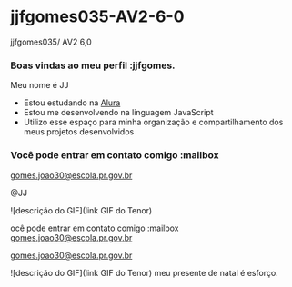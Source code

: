 # jjfgomes035-AV2-6-0
jjfgomes035/ AV2 6,0
### Boas vindas ao meu perfil :jjfgomes.

Meu nome é JJ

- Estou estudando na [Alura](https://www.alura.com.br)
- Estou me desenvolvendo na linguagem JavaScript
- Utilizo esse espaço para minha organização e compartilhamento dos meus projetos desenvolvidos

### Você pode entrar em contato comigo :mailbox

gomes.joao30@escola.pr.gov.br

@JJ

![descrição do GIF](link GIF do Tenor)

ocê pode entrar em contato comigo :mailbox
gomes.joao30@escola.pr.gov.br

gomes.joao30@escola.pr.gov.br

![descrição do GIF](link GIF do Tenor) meu presente de natal é esforço.
